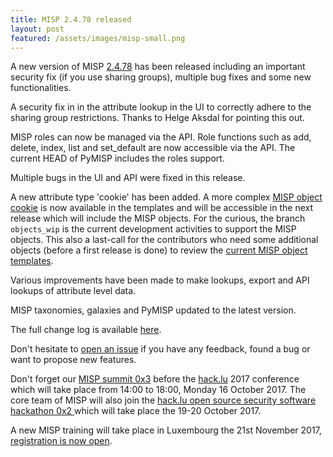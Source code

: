 ```yaml
---
title: MISP 2.4.78 released
layout: post
featured: /assets/images/misp-small.png
---
```


A new version of MISP [2.4.78](https://github.com/MISP/MISP/tree/v2.4.77) has been released including an important security fix (if you use sharing groups), multiple bug fixes and some new functionalities.

A security fix in in the attribute lookup in the UI to correctly adhere to the sharing group restrictions. Thanks to Helge Aksdal for pointing this out. 

MISP roles can now be managed via the API. Role functions such as add, delete, index, list and set_default are now accessible via the API. The current HEAD of PyMISP includes the roles support.

Multiple bugs in the UI and API were fixed in this release.

A new attribute type 'cookie' has been added. A more complex [MISP object cookie](https://github.com/MISP/misp-objects/blob/master/objects/cookie/definition.json) is now available in the templates and will be accessible in the next release which will include the MISP objects. For the curious, the branch `objects_wip` is the current development activities to support the MISP objects. This also a last-call for the contributors who need some additional objects (before a first release is done) to review the [current MISP object templates](https://github.com/MISP/misp-objects).

Various improvements have been made to make lookups, export and API lookups of attribute level data.

MISP taxonomies, galaxies and PyMISP updated to the latest version.

The full change log is available [here](https://www.misp.software/Changelog.txt).

Don't hesitate to [open an issue](https://github.com/MISP/MISP/issues) if you have any feedback, found a bug or want to propose new features.

Don't forget our [MISP summit 0x3](https://2017.hack.lu/misp-summit/) before the [hack.lu](https://2017.hack.lu/) 2017 conference which will take place from 14:00 to 18:00, Monday 16 October 2017. The core team of MISP will also join the [hack.lu open source security software hackathon 0x2 ](https://hackathon.hack.lu/) which will take place the 19-20 October 2017.

A new MISP training will take place in Luxembourg the 21st November 2017, [registration is now open](https://www.eventbrite.com/e/misp-training-november-edition-tickets-36347289722).
